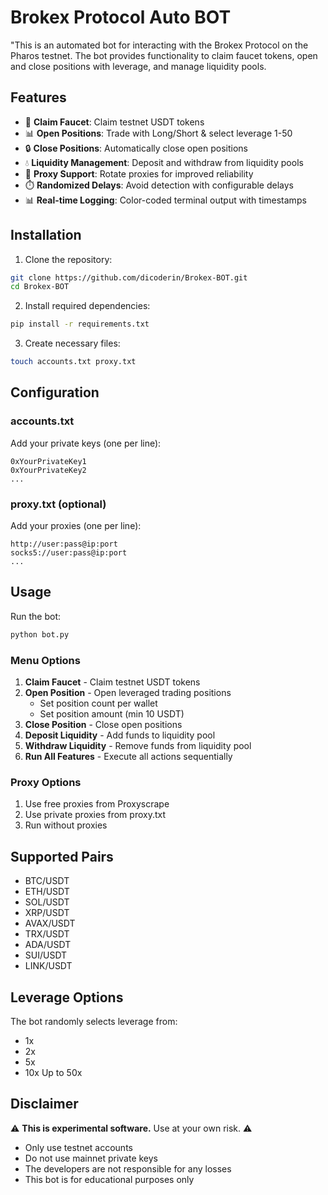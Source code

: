 # Brokex Protocol Auto BOT


"This is an automated bot for interacting with the Brokex Protocol on the Pharos testnet. The bot provides functionality to claim faucet tokens, open and close positions with leverage, and manage liquidity pools.

## Features

- 🚰 **Claim Faucet**: Claim testnet USDT tokens
- 📊 **Open Positions**: Trade with Long/Short & select leverage 1-50
- 🔒 **Close Positions**: Automatically close open positions
- 💧 **Liquidity Management**: Deposit and withdraw from liquidity pools
- 🔄 **Proxy Support**: Rotate proxies for improved reliability
- ⏱️ **Randomized Delays**: Avoid detection with configurable delays
- 📊 **Real-time Logging**: Color-coded terminal output with timestamps

## Installation

1. Clone the repository:
```bash
git clone https://github.com/dicoderin/Brokex-BOT.git
cd Brokex-BOT
```

2. Install required dependencies:
```bash
pip install -r requirements.txt
```

3. Create necessary files:
```bash
touch accounts.txt proxy.txt
```

## Configuration

### accounts.txt
Add your private keys (one per line):
```
0xYourPrivateKey1
0xYourPrivateKey2
...
```

### proxy.txt (optional)
Add your proxies (one per line):
```
http://user:pass@ip:port
socks5://user:pass@ip:port
...
```

## Usage

Run the bot:
```bash
python bot.py
```

### Menu Options
1. **Claim Faucet** - Claim testnet USDT tokens
2. **Open Position** - Open leveraged trading positions
   - Set position count per wallet
   - Set position amount (min 10 USDT)
3. **Close Position** - Close open positions
4. **Deposit Liquidity** - Add funds to liquidity pool
5. **Withdraw Liquidity** - Remove funds from liquidity pool
6. **Run All Features** - Execute all actions sequentially

### Proxy Options
1. Use free proxies from Proxyscrape
2. Use private proxies from proxy.txt
3. Run without proxies

## Supported Pairs
- BTC/USDT
- ETH/USDT
- SOL/USDT
- XRP/USDT
- AVAX/USDT
- TRX/USDT
- ADA/USDT
- SUI/USDT
- LINK/USDT

## Leverage Options
The bot randomly selects leverage from:
- 1x
- 2x
- 5x
- 10x Up to 50x

## Disclaimer
⚠️ **This is experimental software.** Use at your own risk. ⚠️

- Only use testnet accounts
- Do not use mainnet private keys
- The developers are not responsible for any losses
- This bot is for educational purposes only
